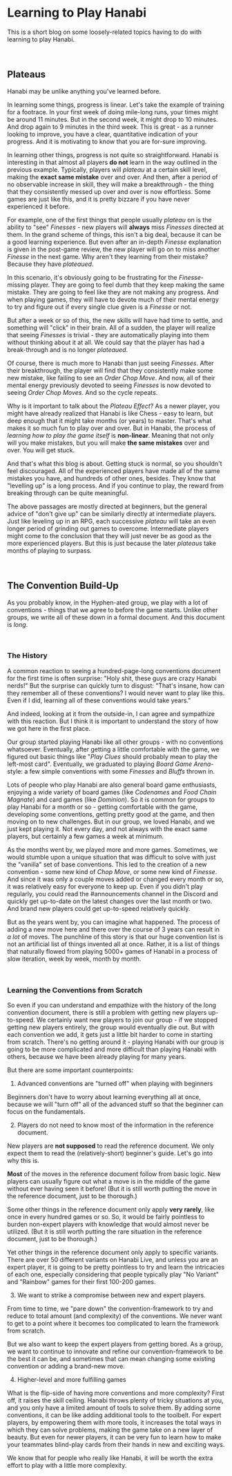 # Learning to Play Hanabi

This is a short blog on some loosely-related topics having to do with learning to play Hanabi.

<br />

## Plateaus

Hanabi may be unlike anything you've learned before.

In learning some things, progress is linear. Let's take the example of training for a footrace. In your first week of doing mile-long runs, your times might be around 11 minutes. But in the second week, it might drop to 10 minutes. And drop again to 9 minutes in the third week. This is great - as a runner looking to improve, you have a clear, quantitative indication of your progress. And it is motivating to know that you are for-sure improving.

In learning other things, progress is not quite so straightforward. Hanabi is interesting in that almost all players **do not** learn in the way outlined in the previous example. Typically, players will *plateau* at a certain skill level, making the **exact same mistake** over and over. And then, after a period of no observable increase in skill, they will make a breakthrough - the thing that they consistently messed up over and over is now effortless. Some games are just like this, and it is pretty bizzare if you have never experienced it before.

For example, one of the first things that people usually *plateau* on is the ability to "see" *Finesses* - new players will **always** miss *Finesses* directed at them. In the grand scheme of things, this isn't a big deal, because it can be a good learning experience. But even after an in-depth *Finesse* explanation is given in the post-game review, the new player will go on to miss another *Finesse* in the next game. Why aren't they learning from their mistake? Because they have *plateaued*.

In this scenario, it's obviously going to be frustrating for the *Finesse*-missing player. They are going to feel dumb that they keep making the same mistake. They are going to feel like they are not making any progress. And when playing games, they will have to devote much of their mental energy to try and figure out if every single clue given is a *Finesse* or not.

But after a week or so of this, the new skills will have had time to settle, and something will "click" in their brain. All of a sudden, the player will realize that seeing *Finesses* is trivial - they are automatically playing into them without thinking about it at all. We could say that the player has had a break-through and is no longer *plateaued*.

Of course, there is much more to Hanabi than just seeing *Finesses*. After their breakthrough, the player will find that they consistently make some new mistake, like failing to see an *Order Chop Move*. And now, all of their mental energy previously devoted to seeing *Finesses* is now devoted to seeing *Order Chop Moves*. And so the cycle repeats.

Why is it important to talk about the *Plateau Effect*? As a newer player, you might have already realized that Hanabi is like Chess - easy to learn, but deep enough that it might take months (or years) to master. That's what makes it so much fun to play over and over. But in Hanabi, the process of *learning how to play the game itself* is **non-linear**. Meaning that not only will you make mistakes, but you will make **the same mistakes** over and over. You will get stuck.

And that's what this blog is about. Getting stuck is normal, so you shouldn't feel discouraged. All of the experienced players have made all of the same mistakes you have, and hundreds of other ones, besides. They know that "levelling up" is a long process. And if you continue to play, the reward from breaking through can be quite meaningful.

The above passages are mostly directed at beginners, but the general advice of "don't give up" can be similarly directly at intermediate players. Just like leveling up in an RPG, each successive *plateau* will take an even longer period of grinding out games to overcome. Intermediate players might come to the conclusion that they will just never be as good as the more experienced players. But this is just because the later *plateaus* take months of playing to surpass.

<br />

## The Convention Build-Up

As you probably know, in the Hyphen-ated group, we play with a lot of conventions - things that we agree to before the game starts. Unlike other groups, we write all of these down in a formal document. And this document is *long*.

<br />

### The History

A common reaction to seeing a hundred-page-long conventions document for the first time is often surprise: "Holy shit, these guys are crazy Hanabi nerds!" But the surprise can quickly turn to disgust: "That's insane, how can they remember all of these conventions? I would never want to play like this. Even if I did, learning all of these conventions would take years."

And indeed, looking at it from the outside-in, I can agree and sympathize with this reaction. But I think it is important to understand the story of how we got here in the first place.

Our group started playing Hanabi like all other groups - with no conventions whatsoever. Eventually, after getting a little comfortable with the game, we figured out basic things like "*Play Clues* should probably mean to play the left-most card". Eventually, we graduated to playing *Board Game Arena*-style: a few simple conventions with some *Finesses* and *Bluffs* thrown in.

Lots of people who play Hanabi are also general board game enthusiasts, enjoying a wide variety of board games (like *Codenames* and *Food Chain Magnate*) and card games (like *Dominion*). So it is common for groups to play Hanabi for a month or so - getting comfortable with the game, developing some conventions, getting pretty good at the game, and then moving on to new challenges. But in our group, we loved Hanabi, and we just kept playing it. Not every day, and not always with the exact same players, but certainly a few games a week at minimum.

As the months went by, we played more and more games. Sometimes, we would stumble upon a unique situation that was difficult to solve with just the "vanilla" set of base conventions. This led to the creation of a new convention - some new kind of *Chop Move*, or some new kind of *Finesse*. And since it was only a couple moves added or changed every month or so, it was relatively easy for everyone to keep up. Even if you didn't play regularly, you could read the #announcements channel in the Discord and quickly get up-to-date on the latest changes over the last month or two. And brand new players could get up-to-speed relatively quickly.

But as the years went by, you can imagine what happened. The process of adding a new move here and there over the course of 3 years can result in *a lot* of moves. The punchline of this story is that our huge convention list is not an artificial list of things invented all at once. Rather, it is a list of things that naturally flowed from playing 5000+ games of Hanabi in a process of slow iteration, week by week, month by month.

<br />

### Learning the Conventions from Scratch

So even if you can understand and empathize with the history of the long convention document, there is still a problem with getting new players up-to-speed. We certainly want new players to join our group - if we stopped getting new players entirely, the group would eventually die out. But with each convention we add, it gets just a little bit harder to come in starting from scratch. There's no getting around it - playing Hanabi with our group is going to be more complicated and more difficult than playing Hanabi with others, because we have been already playing for many years.

But there are some important counterpoints:

1) Advanced conventions are "turned off" when playing with beginners

Beginners don't have to worry about learning everything all at once, because we will "turn off" all of the advanced stuff so that the beginner can focus on the fundamentals.

2) Players do not need to know most of the information in the reference document.

New players are **not supposed** to read the reference document. We only expect them to read the (relatively-short) beginner's guide. Let's go into why this is.

**Most** of the moves in the reference document follow from basic logic. New players can usually figure out what a move is in the middle of the game without ever having seen it before! (But it is still worth putting the move in the reference document, just to be thorough.)

Some other things in the reference document only apply **very rarely**, like once in every hundred games or so. So, it would be fairly pointless to burden non-expert players with knowledge that would almost never be utilized. (But it is still worth putting the rare situation in the reference document, just to be thorough.)

Yet other things in the reference document only apply to specific variants. There are over 50 different variants on Hanabi Live, and unless you are an expert player, it is going to be pretty pointless to try and learn the intricacies of each one, especially considering that people typically play "No Variant" and "Rainbow" games for their first 100-200 games.

3) We want to strike a compromise between new and expert players.

From time to time, we "pare down" the convention-framework to try and reduce to total amount (and complexity) of the conventions. We never want to get to a point where it becomes too complicated to learn the framework from scratch.

But we also want to keep the expert players from getting bored. As a group, we want to continue to innovate and refine our convention-framework to be the best it can be, and sometimes that can mean changing some existing convention or adding a brand-new move.

4) Higher-level and more fulfilling games

What is the flip-side of having more conventions and more complexity? First off, it raises the skill ceiling. Hanabi throws plenty of tricky situations at you, and you only have a limited amount of tools to solve them. By adding some conventions, it can be like adding additional tools to the toolbelt. For expert players, by empowering them with more tools, it increases the total ways in which they can solve problems, making the game take on a new layer of beauty. But even for newer players, it can be very fun to learn how to make your teammates blind-play cards from their hands in new and exciting ways.

We know that for people who really like Hanabi, it will be worth the extra effort to play with a little more complexity.

